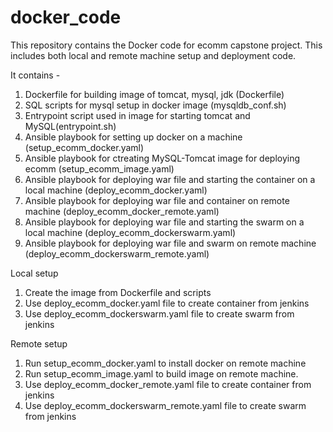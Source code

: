 # docker_code

This repository contains the Docker code for ecomm capstone project.
This includes both local and remote machine setup and deployment code.

It contains -
1. Dockerfile for building image of tomcat, mysql, jdk (Dockerfile)
2. SQL scripts for mysql setup in docker image (mysqldb_conf.sh)
3. Entrypoint script used in image for starting tomcat and MySQL(entrypoint.sh)
4. Ansible playbook for setting up docker on a machine (setup_ecomm_docker.yaml)
5. Ansible playbook for ctreating MySQL-Tomcat image for deploying ecomm (setup_ecomm_image.yaml)
6. Ansible playbook for deploying war file and starting the container on a local machine (deploy_ecomm_docker.yaml)
7. Ansible playbook for deploying war file and container on remote machine (deploy_ecomm_docker_remote.yaml)
8. Ansible playbook for deploying war file and starting the swarm on a local machine (deploy_ecomm_dockerswarm.yaml)
9. Ansible playbook for deploying war file and swarm on remote machine (deploy_ecomm_dockerswarm_remote.yaml)

Local setup
1. Create the image from Dockerfile and scripts
2. Use deploy_ecomm_docker.yaml file to create container from jenkins
3. Use deploy_ecomm_dockerswarm.yaml file to create swarm from jenkins

Remote setup
1. Run setup_ecomm_docker.yaml to install docker on remote machine
2. Run setup_ecomm_image.yaml to build image on remote machine.
3. Use deploy_ecomm_docker_remote.yaml file to create container from jenkins
4. Use deploy_ecomm_dockerswarm_remote.yaml file to create swarm from jenkins
